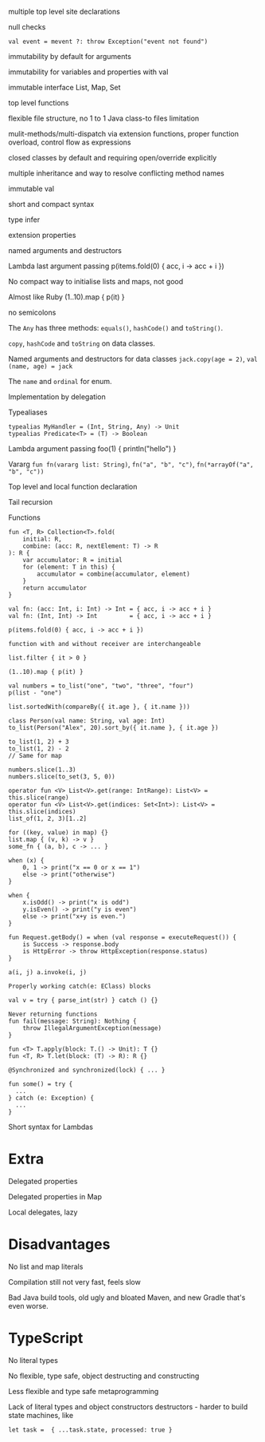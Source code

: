 multiple top level site declarations

null checks 

    val event = mevent ?: throw Exception("event not found")

immutability by default for arguments

immutability for variables and properties with val 

immutable interface List, Map, Set

top level functions

flexible file structure, no 1 to 1 Java class-to files limitation

mulit-methods/multi-dispatch via extension functions, proper function overload, control flow as expressions

closed classes by default and requiring open/override explicitly

multiple inheritance and way to resolve conflicting method names

immutable val

short and compact syntax

type infer

extension properties

named arguments and destructors

Lambda last argument passing
p(items.fold(0) { acc, i -> acc + i })

No compact way to initialise lists and maps, not good

Almost like Ruby (1..10).map { p(it) }

no semicolons

The `Any` has three methods: `equals()`, `hashCode()` and `toString()`.

`copy`, `hashCode` and `toString` on data classes.

Named arguments and destructors for data classes `jack.copy(age = 2)`, `val (name, age) = jack`

The `name` and `ordinal` for enum.

Implementation by delegation

Typealiases

    typealias MyHandler = (Int, String, Any) -> Unit
    typealias Predicate<T> = (T) -> Boolean

Lambda argument passing foo(1) { println("hello") }

Vararg `fun fn(vararg list: String)`, `fn("a", "b", "c")`, `fn(*arrayOf("a", "b", "c"))`

Top level and local function declaration

Tail recursion

Functions

    fun <T, R> Collection<T>.fold(
        initial: R,
        combine: (acc: R, nextElement: T) -> R
    ): R {
        var accumulator: R = initial
        for (element: T in this) {
            accumulator = combine(accumulator, element)
        }
        return accumulator
    }

    val fn: (acc: Int, i: Int) -> Int = { acc, i -> acc + i }
    val fn: (Int, Int) -> Int         = { acc, i -> acc + i }

    p(items.fold(0) { acc, i -> acc + i })

    function with and without receiver are interchangeable

    list.filter { it > 0 }

    (1..10).map { p(it) }
    
    val numbers = to_list("one", "two", "three", "four")  
    p(list - "one")
    
    list.sortedWith(compareBy({ it.age }, { it.name }))
    
    class Person(val name: String, val age: Int)
    to_list(Person("Alex", 20).sort_by({ it.name }, { it.age })
    
    to_list(1, 2) + 3
    to_list(1, 2) - 2
    // Same for map
    
    numbers.slice(1..3)
    numbers.slice(to_set(3, 5, 0))
    
    operator fun <V> List<V>.get(range: IntRange): List<V> = this.slice(range)
    operator fun <V> List<V>.get(indices: Set<Int>): List<V> = this.slice(indices)
    list_of(1, 2, 3)[1..2]
    
    for ((key, value) in map) {}
    list.map { (v, k) -> v } 
    some_fn { (a, b), c -> ... }
    
    when (x) {
        0, 1 -> print("x == 0 or x == 1")
        else -> print("otherwise")
    }
    
    when {
        x.isOdd() -> print("x is odd")
        y.isEven() -> print("y is even")
        else -> print("x+y is even.")
    }
    
    fun Request.getBody() = when (val response = executeRequest()) {
        is Success -> response.body
        is HttpError -> throw HttpException(response.status)
    }
    
    a(i, j)	a.invoke(i, j)
    
    Properly working catch(e: EClass) blocks
    
    val v = try { parse_int(str) } catch () {}
 
    Never returning functions   
    fun fail(message: String): Nothing {
        throw IllegalArgumentException(message)
    } 
    
    fun <T> T.apply(block: T.() -> Unit): T {}
    fun <T, R> T.let(block: (T) -> R): R {}
    
    @Synchronized and synchronized(lock) { ... }
    
    fun some() = try {
      ...
    } catch (e: Exception) {
      ...
    }
    
Short syntax for Lambdas

# Extra

Delegated properties

Delegated properties in Map

Local delegates, lazy

# Disadvantages

No list and map literals

Compilation still not very fast, feels slow

Bad Java build tools, old ugly and bloated Maven, and new Gradle that's even worse.

# TypeScript

No literal types

No flexible, type safe, object destructing and constructing

Less flexible and type safe metaprogramming

Lack of literal types and object constructors destructors - harder to build state machines, like 

    let task =  { ...task.state, processed: true }